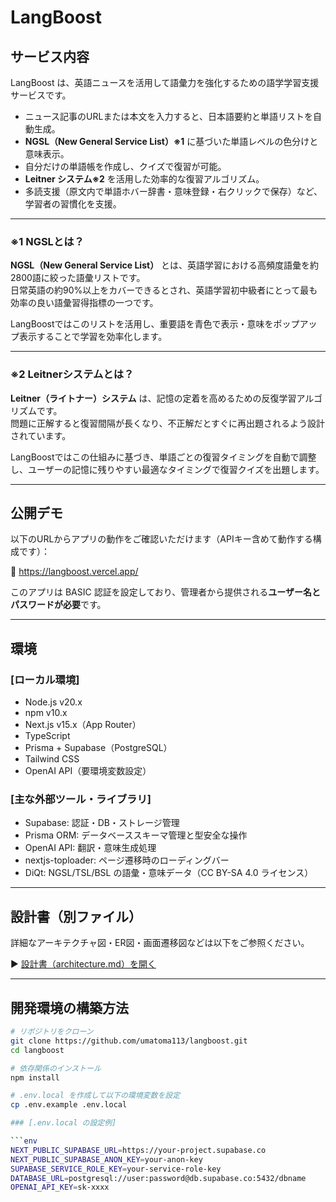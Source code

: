 # LangBoost

## サービス内容

LangBoost は、英語ニュースを活用して語彙力を強化するための語学学習支援サービスです。

- ニュース記事のURLまたは本文を入力すると、日本語要約と単語リストを自動生成。
- **NGSL（New General Service List）※1** に基づいた単語レベルの色分けと意味表示。
- 自分だけの単語帳を作成し、クイズで復習が可能。
- **Leitner システム※2** を活用した効率的な復習アルゴリズム。
- 多読支援（原文内で単語ホバー辞書・意味登録・右クリックで保存）など、学習者の習慣化を支援。

---

### ※1 NGSLとは？

**NGSL（New General Service List）** とは、英語学習における高頻度語彙を約2800語に絞った語彙リストです。  
日常英語の約90%以上をカバーできるとされ、英語学習初中級者にとって最も効率の良い語彙習得指標の一つです。

LangBoostではこのリストを活用し、重要語を青色で表示・意味をポップアップ表示することで学習を効率化します。

---

### ※2 Leitnerシステムとは？

**Leitner（ライトナー）システム** は、記憶の定着を高めるための反復学習アルゴリズムです。  
問題に正解すると復習間隔が長くなり、不正解だとすぐに再出題されるよう設計されています。

LangBoostではこの仕組みに基づき、単語ごとの復習タイミングを自動で調整し、ユーザーの記憶に残りやすい最適なタイミングで復習クイズを出題します。

---


## 公開デモ

以下のURLからアプリの動作をご確認いただけます（APIキー含めて動作する構成です）：

🔗 https://langboost.vercel.app/

このアプリは BASIC 認証を設定しており、管理者から提供される**ユーザー名とパスワードが必要**です。

---

## 環境

### [ローカル環境]

- Node.js v20.x
- npm v10.x
- Next.js v15.x（App Router）
- TypeScript
- Prisma + Supabase（PostgreSQL）
- Tailwind CSS
- OpenAI API（要環境変数設定）

### [主な外部ツール・ライブラリ]

- Supabase: 認証・DB・ストレージ管理
- Prisma ORM: データベーススキーマ管理と型安全な操作
- OpenAI API: 翻訳・意味生成処理
- nextjs-toploader: ページ遷移時のローディングバー
- DiQt: NGSL/TSL/BSL の語彙・意味データ（CC BY-SA 4.0 ライセンス）

---

## 設計書（別ファイル）

詳細なアーキテクチャ図・ER図・画面遷移図などは以下をご参照ください。

▶ [設計書（architecture.md）を開く](docs/architecture.md)


---

## 開発環境の構築方法

```bash
# リポジトリをクローン
git clone https://github.com/umatoma113/langboost.git
cd langboost

# 依存関係のインストール
npm install

# .env.local を作成して以下の環境変数を設定
cp .env.example .env.local

### [.env.local の設定例]

```env
NEXT_PUBLIC_SUPABASE_URL=https://your-project.supabase.co
NEXT_PUBLIC_SUPABASE_ANON_KEY=your-anon-key
SUPABASE_SERVICE_ROLE_KEY=your-service-role-key
DATABASE_URL=postgresql://user:password@db.supabase.co:5432/dbname
OPENAI_API_KEY=sk-xxxx
